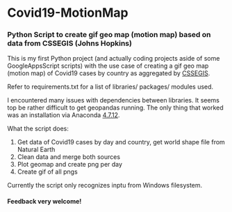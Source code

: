 # Covid19-MotionMap
### Python Script to create gif geo map (motion map)  based on data from CSSEGIS (Johns Hopkins) 

This is my first Python project (and actually coding projects aside of some GoogleAppsScript scripts) with the use case of creating a gif geo map (motion map) of Covid19 cases by country as aggregated by [CSSEGIS](https://github.com/CSSEGISandData/COVID-19).

Refer to requirements.txt for a list of libraries/ packages/ modules used. 

I encountered many issues with dependencies between libraries. It seems top be rather difficult to get geopandas running. The only thing that worked was an installation via Anaconda [4.7.12](https://repo.continuum.io/archive/).

What the script does:
1. Get data of Covid19 cases by day and country, get world shape file from Natural Earth
2. Clean data and merge both sources
3. Plot geomap and create png per day
4. Create gif of all pngs

Currently the script only recognizes inptu from Windows filesystem. 

#### Feedback very welcome!






